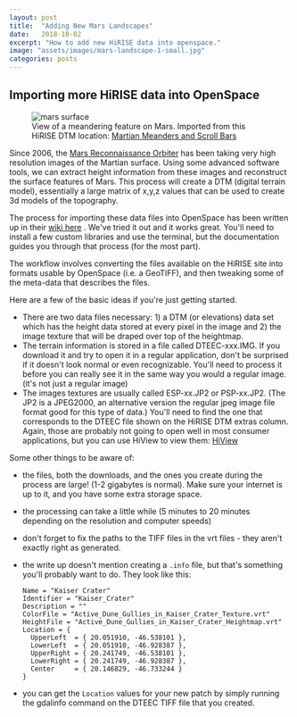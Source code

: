 ```yaml
---
layout: post
title:  "Adding New Mars Landscapes"
date:   2018-10-02
excerpt: "How to add new HiRISE data into openspace."
image: "assets/images/mars-landscape-1-small.jpg"
categories: posts
---
```


## Importing more HiRISE data into OpenSpace

<div class="row">

<figure class="figure col-lg-6 col-sm-12">
<img class="figure-img img-fluid rounded" src="{{ "assets/images/mars-landscape-1-1200.jpg" | absolute_url }}" alt="mars surface" />
  <figcaption class="figure-caption">View of a meandering feature on Mars. Imported from this HiRISE DTM location:     <a href="https://www.uahirise.org/dtm/dtm.php?ID=ESP_020673_1750">Martian Meanders and Scroll Bars</a></figcaption>
</figure>

<div class="col">
<p>
Since 2006, the <a href="https://www.nasa.gov/mission_pages/MRO/main/index.html">Mars Reconnaissance Orbiter</a> has been taking very high resolution images of the Martian surface. Using some advanced software tools, we can extract height information from these images and reconstruct the surface features of Mars. This process will create a DTM (digital terrain model), essentially a large matrix of x,y,z values that can be used to create 3d models of the topography.
</p>

</div>

</div>

The process for importing these data files into OpenSpace has been written up in their [wiki here](http://wiki.openspaceproject.com/components/globe-browsing/general) . We've tried it out and it works great. You'll need to install a few custom libraries and use the terminal, but the documentation guides you through that process (for the most part).

The workflow involves converting the files available on the HiRISE site into formats usable by OpenSpace (i.e. a GeoTIFF), and then tweaking some of the meta-data that describes the files.

Here are a few of the basic ideas if you're just getting started.
  - There are two data files necessary: 1) a DTM (or elevations) data set which has the height data stored at every pixel in the image and 2) the image texture that will be draped over top of the heightmap.
  - The terrain information is stored in a file called DTEEC-xxx.IMG.  If you download it and try to open it in a regular application, don't be surprised if it doesn't look normal or even recognizable. You'll need to process it before you can really see it in the same way you would a regular image. (it's not just a regular image)
  - The images textures are usually called ESP-xx.JP2 or PSP-xx.JP2. (The JP2 is a JPEG2000, an alternative version the regular jpeg image file format good for this type of data.) You'll need to find the one that corresponds to the DTEEC file shown on the HiRISE DTM extras column. Again, those are probably not going to open well in most consumer applications, but you can use HiView to view them: [HiView](https://www.uahirise.org/hiview/)

Some other things to be aware of:
  - the files, both the downloads, and the ones you create during the process are large! (1-2 gigabytes is normal). Make sure your internet is up to it, and you have some extra storage space.
  - the processing can take a little while (5 minutes to 20 minutes depending on the resolution and computer speeds)
  - don't forget to fix the paths to the TIFF files in the vrt files - they aren't exactly right as generated.
  - the write up doesn't mention creating a `.info` file, but that's something  you'll probably want to do. They look like this:

    ```
    Name = "Kaiser Crater"
    Identifier = "Kaiser_Crater"
    Description = ""
    ColorFile = "Active_Dune_Gullies_in_Kaiser_Crater_Texture.vrt"
    HeightFile = "Active_Dune_Gullies_in_Kaiser_Crater_Heightmap.vrt"
    Location = {
      UpperLeft  = { 20.051910, -46.538101 },
      LowerLeft  = { 20.051910, -46.928387 },
      UpperRight = { 20.241749, -46.538101 },
      LowerRight = { 20.241749, -46.928387 },
      Center     = { 20.146829, -46.733244 }
    }
    ```
  - you can get the `Location` values for your new patch by simply running the gdalinfo command on the DTEEC TIFF file that you created.
